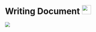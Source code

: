 # Writing Document <img src="https://media.giphy.com/media/WUlplcMpOCEmTGBtBW/giphy.gif" width="30">

![](https://camo.githubusercontent.com/992babdffd8c74a1502de375fbdf7e4d54773242/68747470733a2f2f6d656469612e67697068792e636f6d2f6d656469612f53576f536b4e36447854737a71494b4571762f67697068792e676966)
